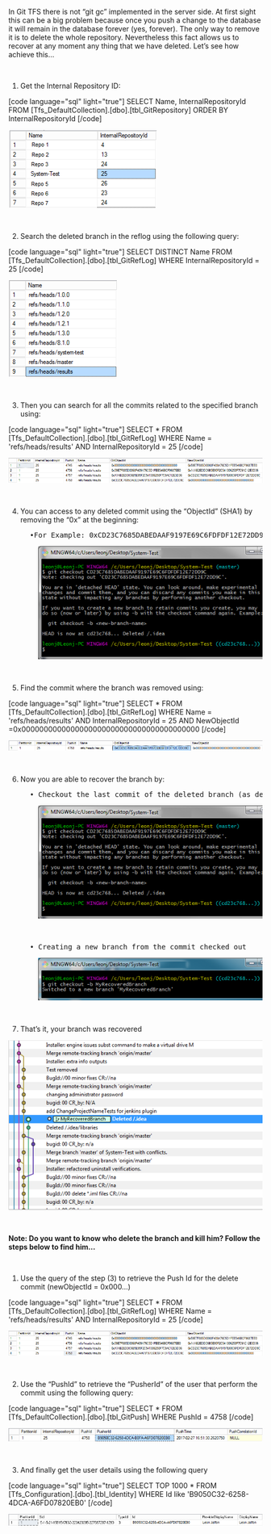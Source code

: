 In Git TFS there is not “git gc” implemented in the server side. At first sight this can be a big problem because once you push a change to the database it will remain in the database forever (yes, forever). The only way to remove it is to delete the whole repository. Nevertheless this fact allows us to recover at any moment any thing that we have deleted. Let’s see how achieve this…

&nbsp;

1) Get the Internal Repository ID:

[code language="sql" light="true"]
SELECT Name, InternalRepositoryId
FROM [Tfs_DefaultCollection].[dbo].[tbl_GitRepository]
ORDER BY InternalRepositoryId
[/code]

<img src="https://github.com/leonjalfon1/Microsoft-Blog/blob/master/RecoverDeletedBranchOrCommitInGitTFS/Images/RecoverDeletedBranchOrCommitInGitTFS_1.png?raw=true" alt="RecoverDeletedBranchOrCommitInGitTFS_1.png" />

&nbsp;

2) Search the deleted branch in the reflog using the following query:

[code language="sql" light="true"]
SELECT DISTINCT Name
FROM [Tfs_DefaultCollection].[dbo].[tbl_GitRefLog]
WHERE InternalRepositoryId = 25
[/code]

<img src="https://github.com/leonjalfon1/Microsoft-Blog/blob/master/RecoverDeletedBranchOrCommitInGitTFS/Images/RecoverDeletedBranchOrCommitInGitTFS_2.png?raw=true" alt="RecoverDeletedBranchOrCommitInGitTFS_2.png" />

&nbsp;

3) Then you can search for all the commits related to the specified branch using:

[code language="sql" light="true"]
SELECT *
FROM [Tfs_DefaultCollection].[dbo].[tbl_GitRefLog]
WHERE Name = 'refs/heads/results' AND InternalRepositoryId = 25
[/code]

<img src="https://github.com/leonjalfon1/Microsoft-Blog/blob/master/RecoverDeletedBranchOrCommitInGitTFS/Images/RecoverDeletedBranchOrCommitInGitTFS_3.png?raw=true" alt="RecoverDeletedBranchOrCommitInGitTFS_3.png" />

&nbsp;

4) You can access to any deleted commit using the “ObjectId” (SHA1) by removing the “0x” at the beginning:
<pre>     •For Example: 0xCD23C7685DABEDAAF9197E69C6FDFDF12E72DD9C</pre>

<pre>       <img src="https://github.com/leonjalfon1/Microsoft-Blog/blob/master/RecoverDeletedBranchOrCommitInGitTFS/Images/RecoverDeletedBranchOrCommitInGitTFS_4.png?raw=true" alt="RecoverDeletedBranchOrCommitInGitTFS_4.png" /></pre>
&nbsp;

5) Find the commit where the branch was removed using:

[code language="sql" light="true"]
SELECT *
FROM [Tfs_DefaultCollection].[dbo].[tbl_GitRefLog]
WHERE Name = 'refs/heads/results' AND InternalRepositoryId = 25 AND NewObjectId =0x0000000000000000000000000000000000000000
[/code]

<img src="https://github.com/leonjalfon1/Microsoft-Blog/blob/master/RecoverDeletedBranchOrCommitInGitTFS/Images/RecoverDeletedBranchOrCommitInGitTFS_5.png?raw=true" alt="RecoverDeletedBranchOrCommitInGitTFS_5.png" />

&nbsp;

6) Now you are able to recover the branch by:
<pre>     • Checkout the last commit of the deleted branch (as detached head)</pre>
<pre>       <img src="https://github.com/leonjalfon1/Microsoft-Blog/blob/master/RecoverDeletedBranchOrCommitInGitTFS/Images/RecoverDeletedBranchOrCommitInGitTFS_6.png?raw=true" alt="RecoverDeletedBranchOrCommitInGitTFS_6.png" /></pre>
&nbsp;
<pre>     • Creating a new branch from the commit checked out</pre>
<pre>       <img src="https://github.com/leonjalfon1/Microsoft-Blog/blob/master/RecoverDeletedBranchOrCommitInGitTFS/Images/RecoverDeletedBranchOrCommitInGitTFS_7.png?raw=true" alt="RecoverDeletedBranchOrCommitInGitTFS_7.png" /></pre>
&nbsp;

7) That’s it, your branch was recovered

<img src="https://github.com/leonjalfon1/Microsoft-Blog/blob/master/RecoverDeletedBranchOrCommitInGitTFS/Images/RecoverDeletedBranchOrCommitInGitTFS_8.png?raw=true" alt="RecoverDeletedBranchOrCommitInGitTFS_8.png" />

&nbsp;

<strong>Note:
Do you want to know who delete the branch and kill him?
Follow the steps below to find him… </strong>

&nbsp;

1) Use the query of the step (3) to retrieve the Push Id for the delete commit (newObjectId = 0x000...)

[code language="sql" light="true"]
SELECT *
FROM [Tfs_DefaultCollection].[dbo].[tbl_GitRefLog]
WHERE Name = 'refs/heads/results' AND InternalRepositoryId = 25
[/code]

<img src="https://github.com/leonjalfon1/Microsoft-Blog/blob/master/RecoverDeletedBranchOrCommitInGitTFS/Images/RecoverDeletedBranchOrCommitInGitTFS_9.png?raw=true" alt="RecoverDeletedBranchOrCommitInGitTFS_9.png" />

&nbsp;

2) Use the “PushId” to retrieve the “PusherId” of the user that perform the commit using the following query:

[code language="sql" light="true"]
SELECT *
FROM [Tfs_DefaultCollection].[dbo].[tbl_GitPush]
WHERE PushId = 4758
[/code]

<img src="https://github.com/leonjalfon1/Microsoft-Blog/blob/master/RecoverDeletedBranchOrCommitInGitTFS/Images/RecoverDeletedBranchOrCommitInGitTFS_10.png?raw=true" alt="RecoverDeletedBranchOrCommitInGitTFS_10.png" />

&nbsp;

3) And finally get the user details using the following query

[code language="sql" light="true"]
SELECT TOP 1000 *
FROM [Tfs_Configuration].[dbo].[tbl_Identity]
WHERE Id like 'B9050C32-6258-4DCA-A6FD07820EB0'
[/code]

<img src="https://github.com/leonjalfon1/Microsoft-Blog/blob/master/RecoverDeletedBranchOrCommitInGitTFS/Images/RecoverDeletedBranchOrCommitInGitTFS_11.png?raw=true" alt="RecoverDeletedBranchOrCommitInGitTFS_11.png" />

&nbsp;